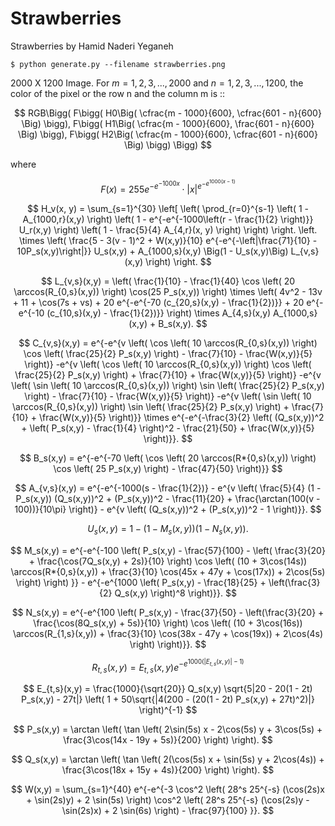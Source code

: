 # Strawberries

Strawberries by Hamid Naderi Yeganeh

```shell
$ python generate.py --filename strawberries.png
```

2000 X 1200 Image.
For $m = 1, 2, 3, ..., 2000$ and $n = 1, 2, 3, ..., 1200$,
the color of the pixel or the row n and the column m is ::

$$
RGB\Bigg(
F\bigg(
H0\Big(
\cfrac{m - 1000}{600}, \cfrac{601 - n}{600}
\Big)
\bigg),
F\bigg(
H1\Big(
\cfrac{m - 1000}{600}, \frac{601 - n}{600}
\Big)
\bigg),
F\bigg(
H2\Big(
\cfrac{m - 1000}{600}, \cfrac{601 - n}{600}
\Big)
\bigg)
\Bigg)
$$

where

$$F(x) = 255e^{-e^{-1000x}} \cdot |x|^{e^{-e^{1000(x-1)}}}$$

$$
H_v(x, y) =
\sum_{s=1}^{30} \left[ \left(
\prod_{r=0}^{s-1}
\left( 1 - A_{1000,r}(x,y) \right)
\left( 1 - e^{-e^{-1000\left(r - \frac{1}{2} \right)}} U_r(x,y) \right)
\left( 1 - \frac{5}{4} A_{4,r}(x, y) \right)
\right) \right. \left. \times \left(
\frac{5 - 3(v - 1)^2 + W(x,y)}{10}
 e^{-e^{-\left|\frac{71}{10} - 10P_s(x,y)\right|}} U_s(x,y) +
A_{1000,s}(x,y) \Big(1 - U_s(x,y)\Big) L_{v,s}(x,y)
\right) \right.
$$

$$
L_{v,s}(x,y) =
\left( \frac{1}{10} - \frac{1}{40} \cos \left( 20 \arccos(R_{0,s}(x,y)) \right) \cos(25 P_s(x,y)) \right) \times \left( 4v^2 - 13v + 11 + \cos(7s + vs) + 20 e^{-e^{-70 (c_{20,s}(x,y) - \frac{1}{2})}} + 20 e^{-e^{-10 (c_{10,s}(x,y) - \frac{1}{2})}} \right) \times A_{4,s}(x,y) A_{1000,s}(x,y) + B_s(x,y).
$$

$$
C_{v,s}(x,y) =
 e^{-e^{v \left( \cos \left( 10 \arccos(R_{0,s}(x,y)) \right) \cos \left( \frac{25}{2} P_s(x,y) \right) - \frac{7}{10} - \frac{W(x,y)}{5} \right)}
 -e^{v \left( \cos \left( 10 \arccos(R_{0,s}(x,y)) \right) \cos \left( \frac{25}{2} P_s(x,y) \right) + \frac{7}{10} + \frac{W(x,y)}{5} \right)}
 -e^{v \left( \sin \left( 10 \arccos(R_{0,s}(x,y)) \right) \sin \left( \frac{25}{2} P_s(x,y) \right) - \frac{7}{10} - \frac{W(x,y)}{5} \right)}
 -e^{v \left( \sin \left( 10 \arccos(R_{0,s}(x,y)) \right) \sin \left( \frac{25}{2} P_s(x,y) \right) + \frac{7}{10} + \frac{W(x,y)}{5} \right)}}
\times e^{-e^{-\frac{3}{2} \left( (Q_s(x,y))^2 + \left( P_s(x,y) - \frac{1}{4} \right)^2 - \frac{21}{50} + \frac{W(x,y)}{5} \right)}}.
$$

$$
B_s(x,y) = e^{-e^{-70 \left( \cos \left( 20 \arccos(R*{0,s}(x,y)) \right) \cos \left( 25 P_s(x,y) \right) - \frac{47}{50} \right)}}
$$

$$
A_{v,s}(x,y) =
e^{-e^{-1000(s - \frac{1}{2})} - e^{v \left( \frac{5}{4} (1 - P_s(x,y)) (Q_s(x,y))^2 + (P_s(x,y))^2 - \frac{11}{20} + \frac{\arctan(100(v - 100))}{10\pi} \right)} - e^{v \left( (Q_s(x,y))^2 + (P_s(x,y))^2 - 1 \right)}}.
$$

$$U_s(x,y) = 1 - (1 - M_s(x,y))(1 - N_s(x,y)).$$

$$
M_s(x,y) =
e^{-e^{-100 \left( P_s(x,y) - \frac{57}{100} - \left( \frac{3}{20} + \frac{\cos(7Q_s(x,y) + 2s)}{10} \right) \cos \left( (10 + 3\cos(14s)) \arccos(R*{0,s}(x,y)) + \frac{3}{10} \cos(45x + 47y + \cos(17x)) + 2\cos(5s) \right) \right) }} -   e^{-e^{1000 \left( P_s(x,y) - \frac{18}{25} + \left(\frac{3}{2} Q_s(x,y) \right)^8 \right)}}.
$$

$$
N_s(x,y) =
 e^{-e^{100 \left( P_s(x,y) - \frac{37}{50} - \left(\frac{3}{20} + \frac{\cos(8Q_s(x,y) + 5s)}{10} \right) \cos \left( (10 + 3\cos(16s)) \arccos(R_{1,s}(x,y)) + \frac{3}{10} \cos(38x - 47y + \cos(19x)) + 2\cos(4s) \right) \right)}}.
$$

$$R_{t,s}(x,y) = E_{t,s}(x,y) e^{-e^{1000(|E_{t,s}(x,y)| - 1)}}$$

$$
E_{t,s}(x,y) =
\frac{1000}{\sqrt{20}} Q_s(x,y) \sqrt{5|20 - 20(1 - 2t) P_s(x,y) - 27t|}
\left( 1 + 50\sqrt{|4(200 - (20(1 - 2t) P_s(x,y) + 27t)^2)|} \right)^{-1}
$$

$$
P_s(x,y) =
\arctan \left( \tan \left( 2\sin(5s) x - 2\cos(5s) y + 3\cos(5s) + \frac{3\cos(14x - 19y + 5s)}{200} \right) \right).
$$

$$
Q_s(x,y) =
\arctan \left( \tan \left( 2(\cos(5s) x + \sin(5s) y + 2\cos(4s)) + \frac{3\cos(18x + 15y + 4s)}{200} \right) \right).
$$

$$
W(x,y) =
\sum_{s=1}^{40} e^{-e^{-3 \cos^2 \left( 28^s 25^{-s} (\cos(2s)x + \sin(2s)y) + 2 \sin(5s) \right) \cos^2 \left( 28^s 25^{-s} (\cos(2s)y - \sin(2s)x) + 2 \sin(6s) \right) - \frac{97}{100} }}.
$$
